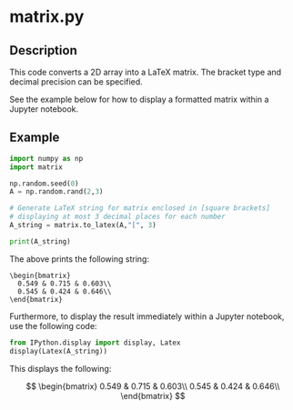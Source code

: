 # matrix.py

## Description

This code converts a 2D array into a LaTeX matrix. The bracket type and decimal precision can be specified.  

See the example below for how to display a formatted matrix within a Jupyter notebook.


## Example

```python
import numpy as np
import matrix

np.random.seed(0)
A = np.random.rand(2,3)

# Generate LaTeX string for matrix enclosed in [square brackets]
# displaying at most 3 decimal places for each number
A_string = matrix.to_latex(A,"[", 3)

print(A_string)
```

The above prints the following string: 

`\begin{bmatrix}`  
`  0.549 & 0.715 & 0.603\\`  
`  0.545 & 0.424 & 0.646\\`  
`\end{bmatrix}`  


Furthermore, to display the result immediately within a Jupyter notebook, use the following code:

```python
from IPython.display import display, Latex
display(Latex(A_string))
```

This displays the following:

$$
\begin{bmatrix}
  0.549 & 0.715 & 0.603\\
  0.545 & 0.424 & 0.646\\
\end{bmatrix}
$$